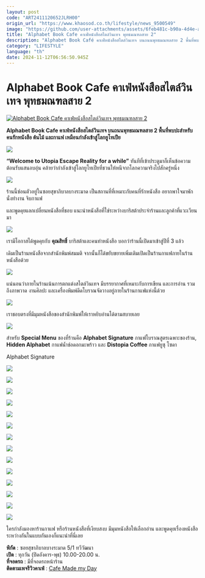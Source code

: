 ```yaml
---
layout: post
code: "ART2411120652JLRH00"
origin_url: "https://www.khaosod.co.th/lifestyle/news_9500549"
image: "https://github.com/user-attachments/assets/6feb481c-b90a-4d4e-afa3-60302fc9470a"
title: "Alphabet Book Cafe คาเฟ่หนังสือสไตล์วินเทจ พุทธมณฑลสาย 2"
description: "Alphabet Book Café คาเฟ่หนังสือสไตล์วินเทจ บนถนนพุทธมณฑลสาย 2 พื้นที่พบปะสำหรับคนรักหนังสือ ต้นไม้ และกาแฟ เหมือนกำลังเข้าสู่โลกยูโทเปีย"
category: "LIFESTYLE"
language: "th"
date: 2024-11-12T06:56:50.945Z
---
```


# Alphabet Book Cafe คาเฟ่หนังสือสไตล์วินเทจ พุทธมณฑลสาย 2

[![Alphabet Book Cafe คาเฟ่หนังสือสไตล์วินเทจ พุทธมณฑลสาย 2](https://www.khaosod.co.th/wpapp/uploads/2024/11/Book001.jpg "Alphabet Book Cafe คาเฟ่หนังสือสไตล์วินเทจ พุทธมณฑลสาย 2")](https://www.khaosod.co.th/wpapp/uploads/2024/11/Book001.jpg)

**Alphabet Book Cafe คาเฟ่หนังสือสไตล์วินเทจ บนถนนพุทธมณฑลสาย 2 พื้นที่พบปะสำหรับคนรักหนังสือ ต้นไม้ และกาแฟ เหมือนกำลังเข้าสู่โลกยูโทเปีย**

![](https://www.khaosod.co.th/wpapp/uploads/2024/11/IMG_5538-527x696.jpg)

**“Welcome to Utopia Escape Reality for a while”** ทันทีที่เข้าประตูมาก็เห็นข้อความต้อนรับแสนอบอุ่น คล้ายว่ากำลังเข้าสู่โลกยูโทเปียที่ชวนให้หนีจากโลกความจริงไปสักครู่หนึ่ง

![](https://www.khaosod.co.th/wpapp/uploads/2024/11/IMG_5532-527x696.jpg)



ร้านนี้ซ่อนตัวอยู่ในซอยสุขาภิบาลบางระมาด เป็นสถานที่ที่เหมาะกับคนที่รักหนังสือ อยากพาใจมาพัก นั่งทำงาน จิบกาแฟ

และพูดคุยแลกเปลี่ยนหนังสือที่ชอบ แนะนำหนังสือที่ใช่ระหว่างบาริสต้าประจำร้านและลูกค้าที่แวะเวียนมา

![](https://www.khaosod.co.th/wpapp/uploads/2024/11/IMG_5528-527x696.jpg)

เรามีโอกาสได้พูดคุยกับ **คุณสิทธิ์** บาริสต้าและคนทำหนังสือ บอกว่าร้านนี้เปิดมาเข้าสู่ปีที่ 3 แล้ว

เดิมเป็นร้านหนังสือจากสำนักพิมพ์สมมติ จากนั้นก็ได้ขยับขยายเพิ่มเติมเปิดเป็นร้านกาแฟภายในร้านหนังสือด้วย

![](https://www.khaosod.co.th/wpapp/uploads/2024/11/IMG_5551-696x527.jpg)

แน่นอนว่าภายในร้านเน้นการตกแต่งสไตล์วินเทจ มีบรรยากาศที่เหมาะกับการเขียน และการอ่าน รวมถึงภาพวาด งานศิลปะ และเครื่องพิมพ์ดีดโบราณจัดวางอยู่ภายในร้านกาแฟแห่งนี้ด้วย

![](https://www.khaosod.co.th/wpapp/uploads/2024/11/IMG_5539-527x696.jpg)

เราชอบตรงที่มีมุมหนังสือของสำนักพิมพ์ให้เราหยิบอ่านได้ตามสบายเลย

![](https://www.khaosod.co.th/wpapp/uploads/2024/11/IMG_5536-527x696.jpg)

สำหรับ **Special Menu** ของที่ร้านคือ **Alphabet Signature** กาแฟโบราณสูตรเฉพาะของร้าน, **Hidden Alphabet** กาแฟน้ำช่อดอกมะพร้าว และ **Distopia Coffee** กาแฟยูซุ โซดา

Alphabet Signature

![](https://www.khaosod.co.th/wpapp/uploads/2024/11/IMG_5537-527x696.jpg)

![](https://www.khaosod.co.th/wpapp/uploads/2024/11/IMG_5529-527x696.jpg)

![](https://www.khaosod.co.th/wpapp/uploads/2024/11/IMG_5533-527x696.jpg)

![](https://www.khaosod.co.th/wpapp/uploads/2024/11/S__114843664-696x696.jpg)

![](https://www.khaosod.co.th/wpapp/uploads/2024/11/S__114843668-696x696.jpg)

![](https://www.khaosod.co.th/wpapp/uploads/2024/11/S__114843660-696x696.jpg)

![](https://www.khaosod.co.th/wpapp/uploads/2024/11/IMG_5549-527x696.jpg)

![](https://www.khaosod.co.th/wpapp/uploads/2024/11/S__114843662-696x696.jpg)

![](https://www.khaosod.co.th/wpapp/uploads/2024/11/S__114843665-696x696.jpg)

![](https://www.khaosod.co.th/wpapp/uploads/2024/11/S__114843658-696x696.jpg)

![](https://www.khaosod.co.th/wpapp/uploads/2024/11/S__114843671-696x696.jpg)

![](https://www.khaosod.co.th/wpapp/uploads/2024/11/IMG_5558-527x696.jpg)

![](https://www.khaosod.co.th/wpapp/uploads/2024/11/IMG_5556-527x696.jpg)

![](https://www.khaosod.co.th/wpapp/uploads/2024/11/IMG_5560-696x527.jpg)

ใครกำลังมองหาร้านกาแฟ หรือร้านหนังสือที่เงียบสงบ มีมุมหนังสือให้เลือกอ่าน และพูดคุยเรื่องหนังสือระหว่างกันในแบบกันเองก็แนะนำที่นี่เลย

**พิกัด** : ซอยสุขาภิบาลบางระมาด 5/1 ทวีวัฒนา  
**เปิด** : ทุกวัน (ปิดอังคาร-พุธ) 10.00-20.00 น.  
**ที่จอดรถ** : มีที่จอดรถหน้าร้าน  
**ติดตามเพจรีวิวคาเฟ่** : [Cafe Made my Day](https://www.facebook.com/cafemademyday)